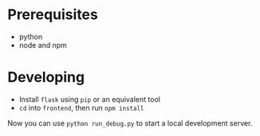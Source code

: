 # Prerequisites

- python
- node and npm


# Developing

- Install `flask` using `pip` or an equivalent tool
- `cd` into `frontend`, then run `npm install`

Now you can use `python run_debug.py` to start a local development server.
